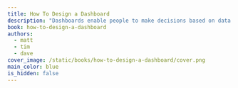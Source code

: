 ```yaml
---
title: How To Design a Dashboard
description: "Dashboards enable people to make decisions based on data. This book walks you throughout the process of defining, prototyping, building, and deploying a dashboard. The focus of the book is to help people make dashboards that get used to make decisions."
book: how-to-design-a-dashboard
authors:
  - matt
  - tim
  - dave
cover_image: /static/books/how-to-design-a-dashboard/cover.png
main_color: blue
is_hidden: false
---
```

